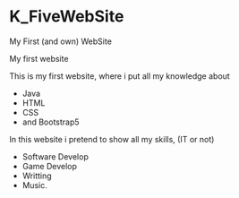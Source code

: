 # K_FiveWebSite
My First (and own) WebSite

My first website

This is my first website, where i put all my knowledge about

- Java
- HTML
- CSS
- and Bootstrap5

In this website i pretend to show all my skills, (IT or not)

- Software Develop
- Game Develop
- Writting
- Music.
